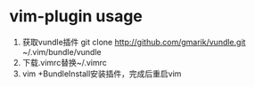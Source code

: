 vim-plugin usage
==========

1. 获取vundle插件
    git clone http://github.com/gmarik/vundle.git ~/.vim/bundle/vundle
2. 下载.vimrc替换~/.vimrc
3. vim +BundleInstall安装插件，完成后重启vim
